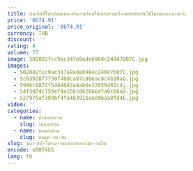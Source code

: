 ```yaml
---
title: ถังแก๊สปิโตรเลียมเหลวทำความร้อนได้อย่างรวดเร็วเหมาะสำหรับใช้ในร่มและกลางแจ้ง
price: '8674.91'
price_original: '8674.91'
currency: THB
discount: ''
rating: 4
volume: 77
image: S02882fcc9ac347a9ade6984c24047b07C.jpg
images:
  - S02882fcc9ac347a9ade6984c24047b07C.jpg
  - Sc63928f7750f40dca97c80eac8c4b10aG.jpg
  - S99bc6872f5484042a4ab0e22650481c4j.jpg
  - S4f5d74c759ef4a15bc862666dfa0c66ad.jpg
  - S27975af309bf4fa48391baae96aa8fd4E.jpg
video: ''
categories:
  - name: บ้านและสวน
    slug: านและสวน
  - name: ตกแต่งบ้าน
    slug: ตกแต-งบ-าน
slug: งแก-สป-โตรเล-ยมเหลวทำความร-อนได
encode: oD0T4kS
lang: th
---
```

  